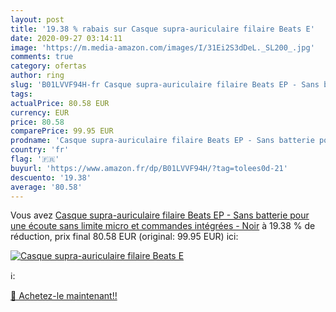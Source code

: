 ```yaml
---
layout: post
title: '19.38 % rabais sur Casque supra-auriculaire filaire Beats E'
date: 2020-09-27 03:14:11
image: 'https://m.media-amazon.com/images/I/31Ei2S3dDeL._SL200_.jpg'
comments: true
category: ofertas
author: ring
slug: 'B01LVVF94H-fr Casque supra-auriculaire filaire Beats EP - Sans batterie...'
tags: 
actualPrice: 80.58 EUR
currency: EUR
price: 80.58
comparePrice: 99.95 EUR
prodname: 'Casque supra-auriculaire filaire Beats EP - Sans batterie pour une écoute sans limite  micro et commandes intégrées - Noir'
country: 'fr'
flag: '🇫🇷'
buyurl: 'https://www.amazon.fr/dp/B01LVVF94H/?tag=tolees0d-21'
descuento: '19.38'
average: '80.58'
---
```


Vous avez [Casque supra-auriculaire filaire Beats EP - Sans batterie pour une écoute sans limite  micro et commandes intégrées - Noir](https://www.amazon.fr/dp/B01LVVF94H/?tag=tolees0d-21)  à  19.38 % de réduction, prix final  80.58 EUR (original: 99.95 EUR) ici:

[![Casque supra-auriculaire filaire Beats E](https://m.media-amazon.com/images/I/31Ei2S3dDeL._SL200_.jpg)](https://www.amazon.fr/dp/B01LVVF94H/?tag=tolees0d-21)

ℹ️:


[🛒 Achetez-le maintenant!!](https://www.amazon.fr/dp/B01LVVF94H/?tag=tolees0d-21)
